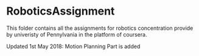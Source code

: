 # RoboticsAssignment

This folder contains all the assignments for robotics concentration provide by univeristy of Pennylvania in the platform of coursera.

Updated 1st May 2018: Motion Planning Part is added
